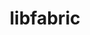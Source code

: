 ---
title: "libfabric"
layout: cache
categories: [package, develop-2024-10-13]
meta: {"versions": ["1.22.0"], "compilers": ["cce@=15.0.1", "gcc@=11.1.0", "gcc@=11.4.0", "gcc@=12.3.0", "gcc@=7.3.1", "gcc@=7.5.0", "gcc@=9.4.0", "oneapi@=2024.2.1"], "oss": ["amzn2", "rhel8", "ubuntu18.04", "ubuntu20.04", "ubuntu22.04"], "platforms": ["linux"], "targets": ["aarch64", "neoverse_n1", "neoverse_v1", "neoverse_v2", "ppc64le", "x86_64_v3", "zen4"], "stacks": ["aws-isc", "aws-isc-aarch64", "build_systems", "data-vis-sdk", "e4s", "e4s-cray-rhel", "e4s-neoverse-v2", "e4s-neoverse_v1", "e4s-oneapi", "e4s-power", "e4s-rocm-external", "root", "tutorial"], "num_specs": 19, "num_specs_by_stack": {"root": 19, "aws-isc-aarch64": 6, "aws-isc": 3, "e4s-cray-rhel": 1, "e4s-power": 1, "build_systems": 1, "data-vis-sdk": 1, "e4s-neoverse_v1": 1, "e4s-neoverse-v2": 1, "tutorial": 2, "e4s-rocm-external": 1, "e4s": 1, "e4s-oneapi": 1}}
spec_details: [{"hash": "7xuqsk6nxw7j2bal6yoms4vnmx66rsei", "compiler": "gcc@=7.3.1", "versions": ["1.22.0"], "os": "amzn2", "platform": "linux", "target": "aarch64", "variants": ["build_system=autotools", "~cuda", "~debug", "fabrics=efa,mrail,rxd,rxm,shm,sockets,tcp,udp,verbs", "~kdreg", "~uring"], "stacks": ["root", "aws-isc-aarch64"], "size": "-", "tarball": "https://binaries.spack.io/develop-2024-10-13/build_cache/linux-amzn2-aarch64/gcc-7.3.1/libfabric-1.22.0/linux-amzn2-aarch64-gcc-7.3.1-libfabric-1.22.0-7xuqsk6nxw7j2bal6yoms4vnmx66rsei.spack"}, {"hash": "66ukoa2grvt2fnprhashs5aitqwprxnf", "compiler": "gcc@=7.3.1", "versions": ["1.22.0"], "os": "amzn2", "platform": "linux", "target": "aarch64", "variants": ["build_system=autotools", "~cuda", "~debug", "fabrics=efa,mrail,rxd,rxm,shm,sockets,tcp,udp,verbs", "~kdreg", "~uring"], "stacks": ["root", "aws-isc-aarch64"], "size": "-", "tarball": "https://binaries.spack.io/develop-2024-10-13/build_cache/linux-amzn2-aarch64/gcc-7.3.1/libfabric-1.22.0/linux-amzn2-aarch64-gcc-7.3.1-libfabric-1.22.0-66ukoa2grvt2fnprhashs5aitqwprxnf.spack"}, {"hash": "zhyocrpi6iny26zqpfw2eaaccfffllpa", "compiler": "gcc@=7.3.1", "versions": ["1.22.0"], "os": "amzn2", "platform": "linux", "target": "aarch64", "variants": ["build_system=autotools", "~cuda", "~debug", "fabrics=efa,mrail,rxd,rxm,shm,sockets,tcp,udp,verbs", "~kdreg", "~uring"], "stacks": ["root", "aws-isc-aarch64"], "size": "-", "tarball": "https://binaries.spack.io/develop-2024-10-13/build_cache/linux-amzn2-aarch64/gcc-7.3.1/libfabric-1.22.0/linux-amzn2-aarch64-gcc-7.3.1-libfabric-1.22.0-zhyocrpi6iny26zqpfw2eaaccfffllpa.spack"}, {"hash": "usrm3nmp5nkwnnclfbn5fwqdzfyys67t", "compiler": "gcc@=7.3.1", "versions": ["1.22.0"], "os": "amzn2", "platform": "linux", "target": "neoverse_n1", "variants": ["build_system=autotools", "~cuda", "~debug", "fabrics=efa,mrail,rxd,rxm,shm,sockets,tcp,udp,verbs", "~kdreg", "~uring"], "stacks": ["root", "aws-isc-aarch64"], "size": "-", "tarball": "https://binaries.spack.io/develop-2024-10-13/build_cache/linux-amzn2-neoverse_n1/gcc-7.3.1/libfabric-1.22.0/linux-amzn2-neoverse_n1-gcc-7.3.1-libfabric-1.22.0-usrm3nmp5nkwnnclfbn5fwqdzfyys67t.spack"}, {"hash": "5al3uniu6essxcdgfb3uwl2je5i4fhpw", "compiler": "gcc@=7.3.1", "versions": ["1.22.0"], "os": "amzn2", "platform": "linux", "target": "neoverse_n1", "variants": ["build_system=autotools", "~cuda", "~debug", "fabrics=efa,mrail,rxd,rxm,shm,sockets,tcp,udp,verbs", "~kdreg", "~uring"], "stacks": ["root", "aws-isc-aarch64"], "size": "-", "tarball": "https://binaries.spack.io/develop-2024-10-13/build_cache/linux-amzn2-neoverse_n1/gcc-7.3.1/libfabric-1.22.0/linux-amzn2-neoverse_n1-gcc-7.3.1-libfabric-1.22.0-5al3uniu6essxcdgfb3uwl2je5i4fhpw.spack"}, {"hash": "low3at7vkukewthhwmimydjqex3rhzat", "compiler": "gcc@=7.3.1", "versions": ["1.22.0"], "os": "amzn2", "platform": "linux", "target": "neoverse_n1", "variants": ["build_system=autotools", "~cuda", "~debug", "fabrics=efa,mrail,rxd,rxm,shm,sockets,tcp,udp,verbs", "~kdreg", "~uring"], "stacks": ["root", "aws-isc-aarch64"], "size": "-", "tarball": "https://binaries.spack.io/develop-2024-10-13/build_cache/linux-amzn2-neoverse_n1/gcc-7.3.1/libfabric-1.22.0/linux-amzn2-neoverse_n1-gcc-7.3.1-libfabric-1.22.0-low3at7vkukewthhwmimydjqex3rhzat.spack"}, {"hash": "52vosqv4ltuabbeeabhmykus7nu32c4a", "compiler": "gcc@=7.3.1", "versions": ["1.22.0"], "os": "amzn2", "platform": "linux", "target": "x86_64_v3", "variants": ["build_system=autotools", "~cuda", "~debug", "fabrics=efa,mrail,rxd,rxm,shm,sockets,tcp,udp,verbs", "~kdreg", "~uring"], "stacks": ["aws-isc", "root"], "size": "-", "tarball": "https://binaries.spack.io/develop-2024-10-13/build_cache/linux-amzn2-x86_64_v3/gcc-7.3.1/libfabric-1.22.0/linux-amzn2-x86_64_v3-gcc-7.3.1-libfabric-1.22.0-52vosqv4ltuabbeeabhmykus7nu32c4a.spack"}, {"hash": "fotwf2lnazwknewxfqmailprnqe3gtqu", "compiler": "gcc@=7.3.1", "versions": ["1.22.0"], "os": "amzn2", "platform": "linux", "target": "x86_64_v3", "variants": ["build_system=autotools", "~cuda", "~debug", "fabrics=efa,mrail,rxd,rxm,shm,sockets,tcp,udp,verbs", "~kdreg", "~uring"], "stacks": ["aws-isc", "root"], "size": "-", "tarball": "https://binaries.spack.io/develop-2024-10-13/build_cache/linux-amzn2-x86_64_v3/gcc-7.3.1/libfabric-1.22.0/linux-amzn2-x86_64_v3-gcc-7.3.1-libfabric-1.22.0-fotwf2lnazwknewxfqmailprnqe3gtqu.spack"}, {"hash": "cy7w7g2zdpr6yx5hzf4p2xjy24tf5wmc", "compiler": "gcc@=7.3.1", "versions": ["1.22.0"], "os": "amzn2", "platform": "linux", "target": "x86_64_v3", "variants": ["build_system=autotools", "~cuda", "~debug", "fabrics=efa,mrail,rxd,rxm,shm,sockets,tcp,udp,verbs", "~kdreg", "~uring"], "stacks": ["aws-isc", "root"], "size": "-", "tarball": "https://binaries.spack.io/develop-2024-10-13/build_cache/linux-amzn2-x86_64_v3/gcc-7.3.1/libfabric-1.22.0/linux-amzn2-x86_64_v3-gcc-7.3.1-libfabric-1.22.0-cy7w7g2zdpr6yx5hzf4p2xjy24tf5wmc.spack"}, {"hash": "jddp6owfndqvccvjitsty6osclgn3zg5", "compiler": "cce@=15.0.1", "versions": ["1.22.0"], "os": "rhel8", "platform": "linux", "target": "zen4", "variants": ["build_system=autotools", "~cuda", "~debug", "fabrics=rxm,sockets,tcp,udp", "~kdreg", "~uring"], "stacks": ["root", "e4s-cray-rhel"], "size": "-", "tarball": "https://binaries.spack.io/develop-2024-10-13/build_cache/linux-rhel8-zen4/cce-15.0.1/libfabric-1.22.0/linux-rhel8-zen4-cce-15.0.1-libfabric-1.22.0-jddp6owfndqvccvjitsty6osclgn3zg5.spack"}, {"hash": "aofdlkb6eomnknzdn4iemri755qna34u", "compiler": "gcc@=9.4.0", "versions": ["1.22.0"], "os": "ubuntu20.04", "platform": "linux", "target": "ppc64le", "variants": ["build_system=autotools", "~cuda", "~debug", "fabrics=rxm,sockets,tcp,udp", "~kdreg", "~uring"], "stacks": ["e4s-power", "root"], "size": "-", "tarball": "https://binaries.spack.io/develop-2024-10-13/build_cache/linux-ubuntu20.04-ppc64le/gcc-9.4.0/libfabric-1.22.0/linux-ubuntu20.04-ppc64le-gcc-9.4.0-libfabric-1.22.0-aofdlkb6eomnknzdn4iemri755qna34u.spack"}, {"hash": "juafczlj2ujnb6v7oksmum37lloh5ccg", "compiler": "gcc@=7.5.0", "versions": ["1.22.0"], "os": "ubuntu18.04", "platform": "linux", "target": "x86_64_v3", "variants": ["build_system=autotools", "~cuda", "~debug", "fabrics=sockets,tcp,udp", "~kdreg", "~uring"], "stacks": ["root", "build_systems"], "size": "-", "tarball": "https://binaries.spack.io/develop-2024-10-13/build_cache/linux-ubuntu18.04-x86_64_v3/gcc-7.5.0/libfabric-1.22.0/linux-ubuntu18.04-x86_64_v3-gcc-7.5.0-libfabric-1.22.0-juafczlj2ujnb6v7oksmum37lloh5ccg.spack"}, {"hash": "iwrouiteoltceicy433glb2kfkftunpt", "compiler": "gcc@=11.1.0", "versions": ["1.22.0"], "os": "ubuntu20.04", "platform": "linux", "target": "x86_64_v3", "variants": ["build_system=autotools", "~cuda", "~debug", "fabrics=rxm,sockets,tcp,udp", "~kdreg", "~uring"], "stacks": ["data-vis-sdk", "root"], "size": "-", "tarball": "https://binaries.spack.io/develop-2024-10-13/build_cache/linux-ubuntu20.04-x86_64_v3/gcc-11.1.0/libfabric-1.22.0/linux-ubuntu20.04-x86_64_v3-gcc-11.1.0-libfabric-1.22.0-iwrouiteoltceicy433glb2kfkftunpt.spack"}, {"hash": "efnpzukvbalaxvdmz6ojttazqe74gke7", "compiler": "gcc@=11.4.0", "versions": ["1.22.0"], "os": "ubuntu22.04", "platform": "linux", "target": "neoverse_v1", "variants": ["build_system=autotools", "~cuda", "~debug", "fabrics=rxm,sockets,tcp,udp", "~kdreg", "~uring"], "stacks": ["e4s-neoverse_v1", "root"], "size": "-", "tarball": "https://binaries.spack.io/develop-2024-10-13/build_cache/linux-ubuntu22.04-neoverse_v1/gcc-11.4.0/libfabric-1.22.0/linux-ubuntu22.04-neoverse_v1-gcc-11.4.0-libfabric-1.22.0-efnpzukvbalaxvdmz6ojttazqe74gke7.spack"}, {"hash": "p23joanxmyexmht6xjvqrahvhwytfjiw", "compiler": "gcc@=11.4.0", "versions": ["1.22.0"], "os": "ubuntu22.04", "platform": "linux", "target": "neoverse_v2", "variants": ["build_system=autotools", "~cuda", "~debug", "fabrics=rxm,sockets,tcp,udp", "~kdreg", "~uring"], "stacks": ["e4s-neoverse-v2", "root"], "size": "-", "tarball": "https://binaries.spack.io/develop-2024-10-13/build_cache/linux-ubuntu22.04-neoverse_v2/gcc-11.4.0/libfabric-1.22.0/linux-ubuntu22.04-neoverse_v2-gcc-11.4.0-libfabric-1.22.0-p23joanxmyexmht6xjvqrahvhwytfjiw.spack"}, {"hash": "p6tieznvujxawysfxpmbo5wtxqwmg24u", "compiler": "gcc@=11.4.0", "versions": ["1.22.0"], "os": "ubuntu22.04", "platform": "linux", "target": "x86_64_v3", "variants": ["build_system=autotools", "~cuda", "~debug", "fabrics=sockets,tcp,udp", "~kdreg", "~uring"], "stacks": ["tutorial", "root", "e4s-rocm-external"], "size": "-", "tarball": "https://binaries.spack.io/develop-2024-10-13/build_cache/linux-ubuntu22.04-x86_64_v3/gcc-11.4.0/libfabric-1.22.0/linux-ubuntu22.04-x86_64_v3-gcc-11.4.0-libfabric-1.22.0-p6tieznvujxawysfxpmbo5wtxqwmg24u.spack"}, {"hash": "zkyjns6al7ntihpka27nmkfgek525uqp", "compiler": "gcc@=11.4.0", "versions": ["1.22.0"], "os": "ubuntu22.04", "platform": "linux", "target": "x86_64_v3", "variants": ["build_system=autotools", "~cuda", "~debug", "fabrics=rxm,sockets,tcp,udp", "~kdreg", "~uring"], "stacks": ["e4s", "root"], "size": "-", "tarball": "https://binaries.spack.io/develop-2024-10-13/build_cache/linux-ubuntu22.04-x86_64_v3/gcc-11.4.0/libfabric-1.22.0/linux-ubuntu22.04-x86_64_v3-gcc-11.4.0-libfabric-1.22.0-zkyjns6al7ntihpka27nmkfgek525uqp.spack"}, {"hash": "q25nztja73tcmuchua5hkansexewqgva", "compiler": "oneapi@=2024.2.1", "versions": ["1.22.0"], "os": "ubuntu22.04", "platform": "linux", "target": "x86_64_v3", "variants": ["build_system=autotools", "~cuda", "~debug", "fabrics=rxm,sockets,tcp,udp", "~kdreg", "~uring"], "stacks": ["root", "e4s-oneapi"], "size": "-", "tarball": "https://binaries.spack.io/develop-2024-10-13/build_cache/linux-ubuntu22.04-x86_64_v3/oneapi-2024.2.1/libfabric-1.22.0/linux-ubuntu22.04-x86_64_v3-oneapi-2024.2.1-libfabric-1.22.0-q25nztja73tcmuchua5hkansexewqgva.spack"}, {"hash": "ddsfzvnapzdkdetxx6ixbfk4dvjwogh3", "compiler": "gcc@=12.3.0", "versions": ["1.22.0"], "os": "ubuntu22.04", "platform": "linux", "target": "x86_64_v3", "variants": ["build_system=autotools", "~cuda", "~debug", "fabrics=sockets,tcp,udp", "~kdreg", "~uring"], "stacks": ["tutorial", "root"], "size": "-", "tarball": "https://binaries.spack.io/develop-2024-10-13/build_cache/linux-ubuntu22.04-x86_64_v3/gcc-12.3.0/libfabric-1.22.0/linux-ubuntu22.04-x86_64_v3-gcc-12.3.0-libfabric-1.22.0-ddsfzvnapzdkdetxx6ixbfk4dvjwogh3.spack"}]
---